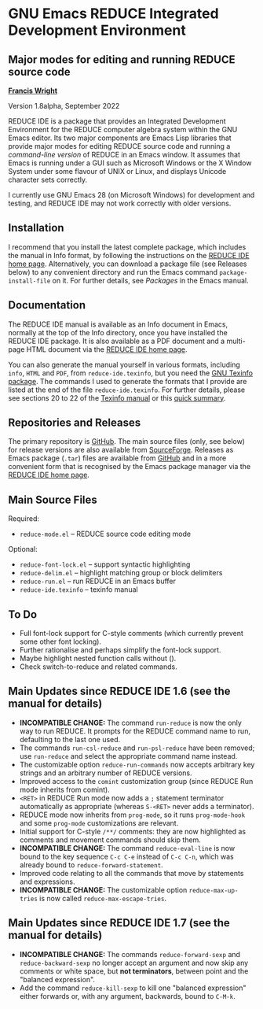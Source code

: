 GNU Emacs REDUCE Integrated Development Environment
===================================================
Major modes for editing and running REDUCE source code
------------------------------------------------------

**[Francis Wright](https://sites.google.com/site/fjwcentaur)**

Version 1.8alpha, September 2022

REDUCE IDE is a package that provides an Integrated Development Environment for the REDUCE computer algebra system within the GNU Emacs editor.  Its two major components are Emacs Lisp libraries that provide major modes for editing REDUCE source code and running a *command-line version* of REDUCE in an Emacs window.  It assumes that Emacs is running under a GUI such as Microsoft Windows or the X Window System under some flavour of UNIX or Linux, and displays Unicode character sets correctly.

I currently use GNU Emacs 28 (on Microsoft Windows) for development and testing, and REDUCE IDE may not work correctly with older versions.

Installation
------------

I recommend that you install the latest complete package, which includes the manual in Info format, by following the instructions on the [REDUCE IDE home page](https://reduce-algebra.sourceforge.io/reduce-ide/).  Alternatively, you can download a package file (see Releases below) to any convenient directory and run the Emacs command `package-install-file` on it.  For further details, see *Packages* in the Emacs manual.

Documentation
-------------

The REDUCE IDE manual is available as an Info document in Emacs, normally at the top of the Info directory, once you have installed the REDUCE IDE package.  It is also available as a PDF document and a multi-page HTML document via the [REDUCE IDE home page](https://reduce-algebra.sourceforge.io/reduce-ide/).

You can also generate the manual yourself in various formats, including `info`, `HTML` and `PDF`, from `reduce-ide.texinfo`, but you need the [GNU Texinfo package](https://www.gnu.org/software/texinfo/).  The commands I used to generate the formats that I provide are listed at the end of the file `reduce-ide.texinfo`.  For further details, please see sections 20 to 22 of the [Texinfo manual](https://www.gnu.org/software/texinfo/manual/texinfo/) or this [quick summary](https://en.wikipedia.org/wiki/Texinfo).

Repositories and Releases
-------------------------

The primary repository is [GitHub](https://github.com/fjwright/REDUCE-IDE).  The main source files (only, see below) for release versions are also available from [SourceForge](https://sourceforge.net/p/reduce-algebra/code/HEAD/tree/trunk/generic/emacs/).  Releases as Emacs package (`.tar`) files are available from [GitHub](https://github.com/fjwright/REDUCE-IDE/releases) and in a more convenient form that is recognised by the Emacs package manager via the [REDUCE IDE home page](https://reduce-algebra.sourceforge.io/reduce-ide/).

Main Source Files
-----------------

Required:

* `reduce-mode.el`  &ndash;  REDUCE source code editing mode

Optional:

* `reduce-font-lock.el`  &ndash;  support syntactic highlighting
* `reduce-delim.el`  &ndash;  highlight matching group or block delimiters
* `reduce-run.el`  &ndash;  run REDUCE in an Emacs buffer
* `reduce-ide.texinfo`  &ndash;  texinfo manual

To Do
-----

* Full font-lock support for C-style comments (which currently prevent some other font locking).
* Further rationalise and perhaps simplify the font-lock support.
* Maybe highlight nested function calls without ().
* Check switch-to-reduce and related commands.

Main Updates since REDUCE IDE 1.6 (see the manual for details)
--------------------------------------------------------------

* **INCOMPATIBLE CHANGE:** The command `run-reduce` is now the only way to run REDUCE.  It prompts for the REDUCE command name to run, defaulting to the last one used.
* The commands `run-csl-reduce` and `run-psl-reduce` have been removed; use `run-reduce` and select the appropriate command name instead.
* The customizable option `reduce-run-commands` now accepts arbitrary key strings and an arbitrary number of REDUCE versions.
* Improved access to the `comint` customization group (since REDUCE Run mode inherits from comint).
* `<RET>` in REDUCE Run mode now adds a `;` statement terminator automatically as appropriate (whereas `S-<RET>` never adds a terminator).
* REDUCE mode now inherits from `prog-mode`, so it runs `prog-mode-hook` and some `prog-mode` customizations are relevant.
* Initial support for C-style `/**/` comments: they are now highlighted as comments and movement commands should skip them.
* **INCOMPATIBLE CHANGE:** The command `reduce-eval-line` is now bound to the key sequence `C-c C-e` instead of `C-c C-n`, which was already bound to `reduce-forward-statement`.
* Improved code relating to all the commands that move by statements and expressions.
* **INCOMPATIBLE CHANGE:** The customizable option `reduce-max-up-tries` is now called `reduce-max-escape-tries`.

Main Updates since REDUCE IDE 1.7 (see the manual for details)
--------------------------------------------------------------

* **INCOMPATIBLE CHANGE:** The commands `reduce-forward-sexp` and `reduce-backward-sexp` no longer accept an argument and now skip any comments or white space, but **not terminators**, between point and the "balanced expression".
* Add the command `reduce-kill-sexp` to kill one "balanced expression" either forwards or, with any argument, backwards, bound to `C-M-k`.
